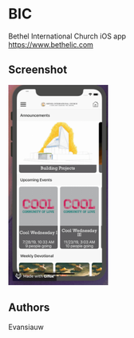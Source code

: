 # BIC
Bethel International Church iOS app<br/>
https://www.bethelic.com

## Screenshot
<img src="https://github.com/evansiauw/BIC/blob/master/BIC.gif" width="200" height="400">

## Authors
Evansiauw
